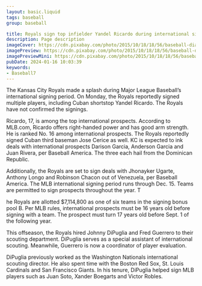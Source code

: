 ```yaml
---
layout: basic.liquid
tags: baseball
group: baseball

title: Royals sign top infielder Yandel Ricardo during international signing period
description: Page description
imageCover: https://cdn.pixabay.com/photo/2015/10/18/18/56/baseball-diamond-995024_1280.jpg
imagePreview: https://cdn.pixabay.com/photo/2015/10/18/18/56/baseball-diamond-995024_1280.jpg
imagePreviewMini: https://cdn.pixabay.com/photo/2015/10/18/18/56/baseball-diamond-995024_1280.jpg
pubDate: 2024-01-16 10:03:39
keywords:
- Baseball7
---
```


The Kansas City Royals made a splash during Major League Baseball’s international signing period. On Monday, the Royals reportedly signed multiple players, including Cuban shortstop Yandel Ricardo. The Royals have not confirmed the signings. 

Ricardo, 17, is among the top international prospects. According to MLB.com, Ricardo offers right-handed power and has good arm strength. He is ranked No. 16 among international prospects. The Royals reportedly signed Cuban third baseman Jose Cerice as well. KC is expected to ink deals with international prospects Darison Garcia, Anderson Garcia and Juan Rivera, per Baseball America. The three each hail from the Dominican Republic. 

Additionally, the Royals are set to sign deals with Jhonayker Ugarte, Anthony Longo and Robinson Chacon out of Venezuela, per Baseball America. The MLB international signing period runs through Dec. 15. Teams are permitted to sign prospects throughout the year. T

he Royals are allotted $7,114,800 as one of six teams in the signing bonus pool B. Per MLB rules, international prospects must be 16 years old before signing with a team. The prospect must turn 17 years old before Sept. 1 of the following year.

This offseason, the Royals hired Johnny DiPuglia and Fred Guerrero to their scouting department. DiPuglia serves as a special assistant of international scouting. Meanwhile, Guerrero is now a coordinator of player evaluation. 

DiPuglia previously worked as the Washington Nationals international scouting director. He also spent time with the Boston Red Sox, St. Louis Cardinals and San Francisco Giants. In his tenure, DiPuglia helped sign MLB players such as Juan Soto, Xander Boegarts and Victor Robles.


